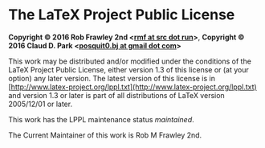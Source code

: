 # The LaTeX Project Public License

**Copyright © 2016 Rob Frawley 2nd <[rmf at src dot run](rmf@src.run)>**,
**Copyright © 2016 Claud D. Park <[posquit0.bj at gmail dot com](posquit0.bj@gmail.com)>**

This work may be distributed and/or modified under the conditions of the LaTeX
Project Public License, either version 1.3 of this license or (at your option)
any later version. The latest version of this license is in
[http://www.latex-project.org/lppl.txt](http://www.latex-project.org/lppl.txt)
and version 1.3 or later is part of all distributions of LaTeX version
2005/12/01 or later.

This work has the LPPL maintenance status *maintained*.

The Current Maintainer of this work is Rob M Frawley 2nd.
